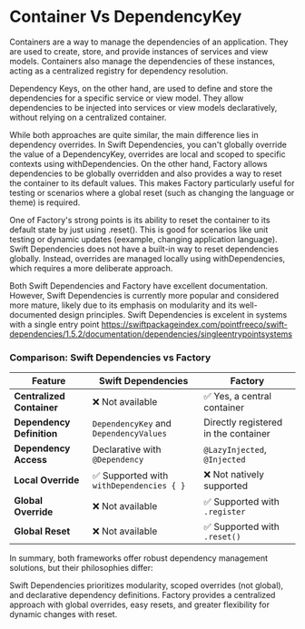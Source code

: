 #  Container Vs DependencyKey

Containers are a way to manage the dependencies of an application. They are used to create, store, and provide instances of services and view models. Containers also manage the dependencies of these instances, acting as a centralized registry for dependency resolution.

Dependency Keys, on the other hand, are used to define and store the dependencies for a specific service or view model. They allow dependencies to be injected into services or view models declaratively, without relying on a centralized container.

While both approaches are quite similar, the main difference lies in dependency overrides. In Swift Dependencies, you can't globally override the value of a DependencyKey, overrides are local and scoped to specific contexts using withDependencies. On the other hand, Factory allows dependencies to be globally overridden and also provides a way to reset the container to its default values. This makes Factory particularly useful for testing or scenarios where a global reset (such as changing the language or theme) is required.

One of Factory's strong points is its ability to reset the container to its default state by just using .reset(). This is good for scenarios like unit testing or dynamic updates (eexample, changing application language). Swift Dependencies does not have a built-in way to reset dependencies globally. Instead, overrides are managed locally using withDependencies, which requires a more deliberate approach.

Both Swift Dependencies and Factory have excellent documentation. However, Swift Dependencies is currently more popular and considered more mature, likely due to its emphasis on modularity and its well-documented design principles. Swift Dependencies is excelent in systems with a single entry point
https://swiftpackageindex.com/pointfreeco/swift-dependencies/1.5.2/documentation/dependencies/singleentrypointsystems

### Comparison: Swift Dependencies vs Factory

| **Feature**                  | **Swift Dependencies**              | **Factory**                          |
|------------------------------|-------------------------------------|--------------------------------------|
| **Centralized Container**    | ❌ Not available                    | ✅ Yes, a central container          |
| **Dependency Definition**    | `DependencyKey` and `DependencyValues` | Directly registered in the container |
| **Dependency Access**        | Declarative with `@Dependency`      | `@LazyInjected`, `@Injected`         |
| **Local Override**           | ✅ Supported with `withDependencies { }` | ❌ Not natively supported            |
| **Global Override**          | ❌ Not available                    | ✅ Supported with `.register`        |
| **Global Reset**             | ❌ Not available                    | ✅ Supported with `.reset()`         |


In summary, both frameworks offer robust dependency management solutions, but their philosophies differ:

Swift Dependencies prioritizes modularity, scoped overrides (not global), and declarative dependency definitions.
Factory provides a centralized approach with global overrides, easy resets, and greater flexibility for dynamic changes with reset.

